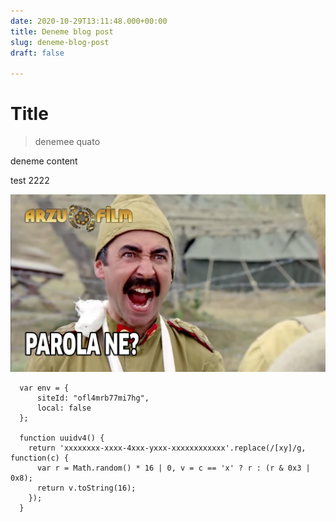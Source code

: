 ```yaml
---
date: 2020-10-29T13:11:48.000+00:00
title: Deneme blog post
slug: deneme-blog-post
draft: false

---
```

# Title

> denemee quato

deneme content

test 2222

![](/static/uploads/maxresdefault.jpg)

      var env = {
          siteId: "ofl4mrb77mi7hg",
          local: false
      };
    
      function uuidv4() {
        return 'xxxxxxxx-xxxx-4xxx-yxxx-xxxxxxxxxxxx'.replace(/[xy]/g, function(c) {
          var r = Math.random() * 16 | 0, v = c == 'x' ? r : (r & 0x3 | 0x8);
          return v.toString(16);
        });
      }
